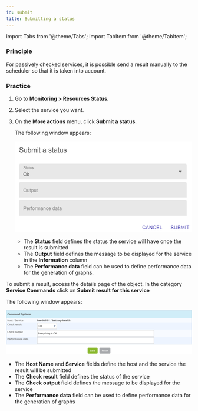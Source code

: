 ```yaml
---
id: submit
title: Submitting a status
---
```

import Tabs from '@theme/Tabs';
import TabItem from '@theme/TabItem';


### Principle

For passively checked services, it is possible send a result manually to the
scheduler so that it is taken into account.

### Practice

<Tabs groupId="sync">
<TabItem value="From the Resources status page" label="From the Resources status page">

1. Go to **Monitoring > Resources Status**.

2. Select the service you want.

3. On the **More actions** menu, click **Submit a status**.

    The following window appears:
    
    ![image](../assets/alerts/resources-status/submit-popup.png)

    - The **Status** field defines the status the service will have once the result is submitted
    - The **Output** field defines the message to be displayed for the service in the **Information** column
    - The **Performance data** field can be used to define performance data for the generation of graphs.

</TabItem>
<TabItem value="From real-time monitoring" label="From real-time monitoring">

To submit a result, access the details page of the object. In the category
**Service Commands** click on **Submit result for this service**

The following window appears:

![image](../assets/alerts/submitresult.png)

-   The **Host Name** and **Service** fields define the host and the
    service the result will be submitted
-   The **Check result** field defines the status of the service
-   The **Check output** field defines the message to be displayed for
    the service
-   The **Performance data** field can be used to define performance
    data for the generation of graphs

</TabItem>
</Tabs>